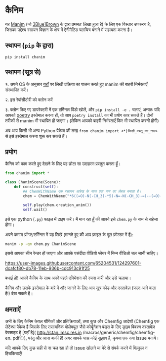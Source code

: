 # कैनिम
यह [Manim](https://www.github.com/ManimCommunity/manim) (जो [3Blue1Brown](https://github.com/3b1b/manim) के द्वारा प्रथमतः लिखा हुआ है) के लिए एक विस्तार उपकरण है, जिसका उद्देश्य रसायन विज्ञान के क्षेत्र में ऐनीमैटिड चलचित्र बनाने में सहायता करना है।

## स्थापन (`pip` के द्वारा)
`pip install chanim`

## स्थापन (सूत्र से)
१. अपने OS के अनुसार [यहाँ](https://docs.manim.community/en/latest/installation.html) पर लिखी प्रक्रिया का पालन करते हुए manim की बाहरी निर्भरताएँ संस्थापित करें।

२. इस रेपॉसीटोरी को क्लोन करें

३. क्लोन किए गए डायरेक्टरी में एक टर्मिनल विंडो खोलें, और `pip install -e .` चलाएं, अन्यतः यदि आपको [poetry](https://python-poetry.org) इस्तेमाल करना हों, तो आप `poetry install` का भी प्रयोग कार सकते हैं। दोनों तरीकों से manim भी स्थापित हों जाएगा। (लेकिन आपको बाहरी निर्भरताएँ फिर भी स्थापित करनी होंगी)

अब आप किसी भी अन्य Python पैकेज की तरह `from chanim import <*|किसी_वस्तु_का_नाम>` से इसे इस्तेमाल करना शुरू कर सकते हैं।

## प्रयोग

कैनिम को काम करते हुए देखने के लिए यह छोटा सा उदाहरण प्रस्तुत करता हूँ।

```py
from chanim import *

class ChanimScene(Scene):
    def construct(self):
        ## ChemWithName एक रसायन आरेख के साथ एक नाम का लेबल बनाता है।
        chem = ChemWithName("*6((=O)-N(-CH_3)-*5(-N=-N(-CH_3)-=)--(=O)-N(-H_3C)-)", "Caffeine")

        self.play(chem.creation_anim())
        self.wait()
```

इसे एक python (`.py`) फाइल में टाइप करें। मै मान रहा हूँ की आपने इसे `chem.py` के नाम से सहेजा होगा।

अपने कमांड प्रॉम्प्ट/टर्मिनल में यह लिखें (मानते हुए की आप फ़ाइल के मूल फ़ोल्डर में हैं):

```sh
manim -p -qm chem.py ChanimScene
```

इससे आपका सीन रेन्डर हों जाएगा और आपके पसंदीदा वीडियो प्लेयर में निम्न वीडिओ चल जानी चाहिए।



https://user-images.githubusercontent.com/65204531/124297601-dcafcf80-db78-11eb-936b-cdc913c91f25

बधाई हों! आपने कैनिम के साथ अपने पहले एनिमेशन की रचना करी और उसे चलाया।

कैनिम और उसके इस्तेमाल के बारे में और जानने के लिए आप सूत्र कोड और दस्तावेज़ (जल्द आने वाला है!) देख सकते हैं।

## क्षमताऐं
अभी के लिए कैनिम केवल यौगिकों और प्रतिक्रियाओं, तथा कुछ और Chemfig आदेशों (Chemfig एक लेटेक्स पैकेज है जिसके लिए रासायनिक मोलेक्यूल जैसे कोर्यूनेशन बंड्स के लिए ड्राइव विवरण दस्तावेज़ वेबसाइट है [यहाँ है]( http://ctan.imsc.res.in /macros/generic/chemfig/chemfig-en. pdfि), परंतु और आना बाकी है! अगर आपके पास कोई सुझाव है, कृपया एक नया issue बनाये।

यदि आपके लिए कुछ सही से ना चल रहा हो तो issue खोलने या मेरे से संपर्क करने में बिल्कुल न हिचकिचाएँ!
